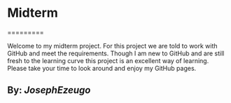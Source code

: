 # Midterm
=========

Welcome to my midterm project. For this project we are told to work with GitHub and meet the requirements. Though I am new to GitHub and are still fresh to the learning curve this project is an excellent way of learning. Please take your time to look around and enjoy my GitHub pages.

 By: _JosephEzeugo_
 --------------------
    
    

